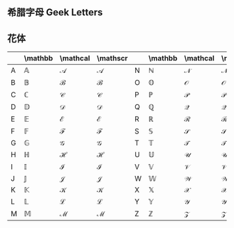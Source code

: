 ## 希腊字母 Geek Letters


## 花体


|     | \mathbb      | \mathcal      | \mathscr      |     | \mathbb      | \mathcal      | \mathscr      |
| --- | ------------ | ------------- | ------------- | --- | ------------ | ------------- | ------------- |
| A   | $\mathbb{A}$ | $\mathcal{A}$ | $\mathscr{A}$ | N   | $\mathbb{N}$ | $\mathcal{N}$ | $\mathscr{N}$ |
| B   | $\mathbb{B}$ | $\mathcal{B}$ | $\mathscr{B}$ | O   | $\mathbb{O}$ | $\mathcal{O}$ | $\mathscr{O}$ |
| C   | $\mathbb{C}$ | $\mathcal{C}$ | $\mathscr{C}$ | P   | $\mathbb{P}$ | $\mathcal{P}$ | $\mathscr{P}$ |
| D   | $\mathbb{D}$ | $\mathcal{D}$ | $\mathscr{D}$ | Q   | $\mathbb{Q}$ | $\mathcal{Q}$ | $\mathscr{Q}$ |
| E   | $\mathbb{E}$ | $\mathcal{E}$ | $\mathscr{E}$ | R   | $\mathbb{R}$ | $\mathcal{R}$ | $\mathscr{R}$ |
| F   | $\mathbb{F}$ | $\mathcal{F}$ | $\mathscr{F}$ | S   | $\mathbb{S}$ | $\mathcal{S}$ | $\mathscr{S}$ |
| G   | $\mathbb{G}$ | $\mathcal{G}$ | $\mathscr{G}$ | T   | $\mathbb{T}$ | $\mathcal{T}$ | $\mathscr{T}$ |
| H   | $\mathbb{H}$ | $\mathcal{H}$ | $\mathscr{H}$ | U   | $\mathbb{U}$ | $\mathcal{U}$ | $\mathscr{U}$ |
| I   | $\mathbb{I}$ | $\mathcal{I}$ | $\mathscr{I}$ | V   | $\mathbb{V}$ | $\mathcal{V}$ | $\mathscr{V}$ |
| J   | $\mathbb{J}$ | $\mathcal{J}$ | $\mathscr{J}$ | W   | $\mathbb{W}$ | $\mathcal{W}$ | $\mathscr{W}$ |
| K   | $\mathbb{K}$ | $\mathcal{K}$ | $\mathscr{K}$ | X   | $\mathbb{X}$ | $\mathcal{X}$ | $\mathscr{X}$ |
| L   | $\mathbb{L}$ | $\mathcal{L}$ | $\mathscr{L}$ | Y   | $\mathbb{Y}$ | $\mathcal{Y}$ | $\mathscr{Y}$ |
| M   | $\mathbb{M}$ | $\mathcal{M}$ | $\mathscr{M}$ | Z   | $\mathbb{Z}$ | $\mathcal{Z}$ | $\mathscr{Z}$ |

